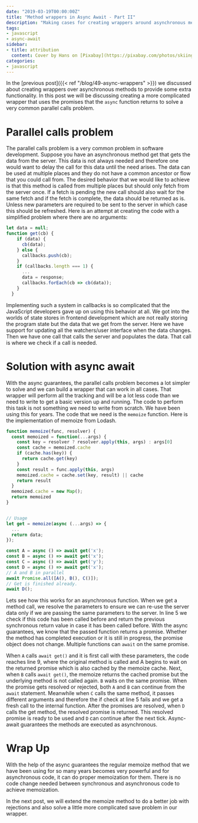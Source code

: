 ```yaml
---
date: "2019-03-19T00:00:00Z"
title: "Method wrappers in Async Await - Part II"
description: "Making cases for creating wrappers around asynchronous methods to perform additional tasks"
tags:
- javascript
- async-await
sidebar:
- title: attribution
  content: Cover by Hans on [Pixabay](https://pixabay.com/photos/skiing-departure-wag-trace-curves-16260/)
categories:
- javascript
---
```


In the [previous post]({{< ref "/blog/49-async-wrappers" >}}) we discussed about creating wrappers over asynchronous methods to provide some extra functionality. In this post we will be discussing creating a more complicated wrapper that uses the promises that the `async` function returns to solve a very common parallel calls problem.

# Parallel calls problem
The parallel calls problem is a very common problem in software development. Suppose you have an asynchronous method get that gets the data from the server. This data is not always needed and therefore one would want to delay the call for this data until the need arises. The data can be used at multiple places and they do not have a common ancestor or flow that you could call from. The desired behavior that we would like to achieve is that this method is called from multiple places but should only fetch from the server once. If a fetch is pending the new call should also wait for the same fetch and if the fetch is complete, the data should be returned as is. Unless new parameters are required to be sent to the server in which case this should be refreshed. Here is an attempt at creating the code with a simplified problem where there are no arguments:

```Javascript
let data = null;
function get(cb) {
    if (data) {
      cb(data);
    } else {
      callbacks.push(cb);
    }
    if (callbacks.length === 1) {
      ...
      data = response;
      callbacks.forEach(cb => cb(data));
    }
  }
```

Implementing such a system in callbacks is so complicated that the JavaScript developers gave up on using this behavior at all. We got into the worlds of state stores in frontend development which are not really storing the program state but the data that we get from the server. Here we have support for updating all the watchers/user interface when the data changes. Then we have one call that calls the server and populates the data. That call is where we check if a call is needed.

# Solution with async await
With the async guarantees, the parallel calls problem becomes a lot simpler to solve and we can build a wrapper that can work in all cases. That wrapper will perform all the tracking and will be a lot less code than we need to write to get a basic version up and running. The code to perform this task is not something we need to write from scratch. We have been using this for years. The code that we need is the `memoize` function. Here is the implementation of memoize from Lodash.

```Javascript
function memoize(func, resolver) {
  const memoized = function(...args) {
    const key = resolver ? resolver.apply(this, args) : args[0]
    const cache = memoized.cache
    if (cache.has(key)) {
      return cache.get(key)
    }
    const result = func.apply(this, args)
    memoized.cache = cache.set(key, result) || cache
    return result
  }
  memoized.cache = new Map();
  return memoized
}


// Usage
let get = memoize(async (...args) => {
  ...
  return data;
});

const A = async () => await get('x');
const B = async () => await get('x');
const C = async () => await get('y');
const D = async () => await get('x');
// A and B in parallel
await Promise.all([A(), B(), C()]);
// Get is finished already.
await D();
```

Lets see how this works for an asynchronous function. When we get a method call, we resolve the parameters to ensure we can re-use the server data only if we are passing the same parameters to the server. In line 5 we check if this code has been called before and return the previous synchronous return value in case it has been called before. With the async guarantees, we know that the passed function returns a promise. Whether the method has completed execution or it is still in progress, the promise object does not change. Multiple functions can `await` on the same promise.

When `A` calls `await get()` and it is first call with these parameters, the code reaches line 9, where the original method is called and A begins to wait on the returned promise which is also cached by the memoize cache. Next, when `B` calls `await get()`, the memoize returns the cached promise but the underlying method is not called again. `B` waits on the same promise. When the promise gets resolved or rejected, both `A` and `B` can continue from the `await` statement. Meanwhile when `C` calls the same method, it passes different arguments and therefore the if check at line 5 fails and we get a fresh call to the internal function.
After the promises are resolved, when `D` calls the get method, the resolved promise is returned. This resolved promise is ready to be used and `D` can continue after the next tick. Async-await guarantees the methods are executed as asynchronous.

# Wrap Up
With the help of the async guarantees the regular memoize method that we have been using for so many years becomes very powerful and for asynchronous code, it can do proper memoization for them. There is no code change needed between synchronous and asynchronous code to achieve memoization.

In the next post, we will extend the memoize method to do a better job with rejections and also solve a little more complicated save problem in our wrapper.
